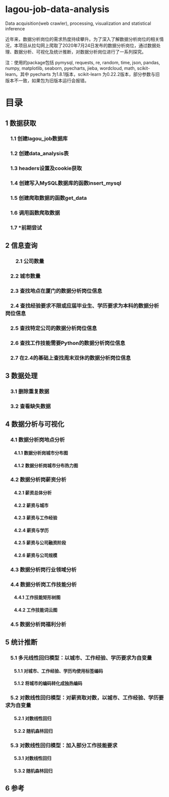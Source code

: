 # lagou-job-data-analysis
Data acquisition(web crawler), processing, visualization and statistical inference

近年来，数据分析岗位的需求热度持续攀升。为了深入了解数据分析岗位的相关情况，本项目从拉勾网上爬取了2020年7月24日发布的数据分析岗位，通过数据处理、数据分析、可视化及统计推断，对数据分析岗位进行了一系列探究。

注：使用的package包括 pymysql, requests, re, random, time, json, pandas, numpy, matplotlib, seaborn, pyecharts, jieba, wordcloud, math, scikit-learn。其中 pyecharts 为1.8.1版本，scikit-learn 为0.22.2版本，部分参数与旧版本不一致，如果包为旧版本运行会报错。

# 目录
## 1  数据获取
### &emsp;1.1  创建lagou_job数据库
### &emsp;1.2  创建data_analysis表
### &emsp;1.3  headers设置及cookie获取
### &emsp;1.4  创建写入MySQL数据库的函数insert_mysql
### &emsp;1.5  创建爬取数据的函数get_data
### &emsp;1.6  调用函数爬取数据
### &emsp;1.7  *前期尝试

## 2  信息查询
### &emsp;&emsp;2.1  公司数量
### &emsp;2.2  城市数量
### &emsp;2.3  查找地点在厦门的数据分析岗位信息
### &emsp;2.4  查找经验要求不限或应届毕业生、学历要求为本科的数据分析岗位信息
### &emsp;2.5  查找特定公司的数据分析岗位信息
### &emsp;2.6  查找工作技能需要Python的数据分析岗位信息
### &emsp;2.7  在2.4的基础上查找周末双休的数据分析岗位信息

## 3  数据处理
### &emsp;3.1  删除重复数据
### &emsp;3.2  查看缺失数据

## 4  数据分析与可视化
### &emsp;4.1  数据分析岗地点分析
#### &emsp;&emsp;4.1.1  数据分析岗城市分布图
#### &emsp;&emsp;4.1.2  数据分析岗城市分布热力图
### &emsp;4.2  数据分析岗薪资分析
#### &emsp;&emsp;4.2.1  薪资总体分析
#### &emsp;&emsp;4.2.2  薪资与城市
#### &emsp;&emsp;4.2.3  薪资与工作经验
#### &emsp;&emsp;4.2.4  薪资与学历
#### &emsp;&emsp;4.2.5  薪资与公司融资阶段
#### &emsp;&emsp;4.2.6  薪资与公司规模
### &emsp;4.3  数据分析岗行业领域分析
### &emsp;4.4  数据分析岗工作技能分析
#### &emsp;&emsp;4.4.1  工作技能矩形树图
#### &emsp;&emsp;4.4.2  工作技能词云图
### &emsp;4.5  数据分析岗福利分析

## 5  统计推断
### &emsp;5.1  多元线性回归模型：以城市、工作经验、学历要求为自变量
#### &emsp;&emsp;5.1.1  对城市、工作经验、学历均使用标签编码
#### &emsp;&emsp;5.1.2  将城市的编码转化成独热编码
### &emsp;5.2  对数线性回归模型：对薪资取对数，以城市、工作经验、学历要求为自变量
#### &emsp;&emsp;5.2.1  对数线性回归
#### &emsp;&emsp;5.2.2  随机森林回归
### &emsp;5.3  对数线性回归模型：加入部分工作技能要求
#### &emsp;&emsp;5.3.1  对数线性回归
#### &emsp;&emsp;5.3.2  随机森林回归

## 6  参考
